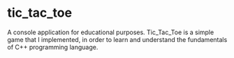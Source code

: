 # tic_tac_toe
A console application for educational purposes. Tic_Tac_Toe is a simple game that I implemented, in order to learn and understand the fundamentals of C++ programming language.

